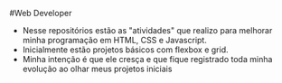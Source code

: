 #Web Developer
- Nesse repositórios estão as "atividades" que realizo para melhorar minha programação em HTML, CSS e Javascript.
- Inicialmente estão projetos básicos com flexbox e grid.
- Minha intenção é que ele cresça e que fique registrado toda minha evolução ao olhar meus projetos iniciais
